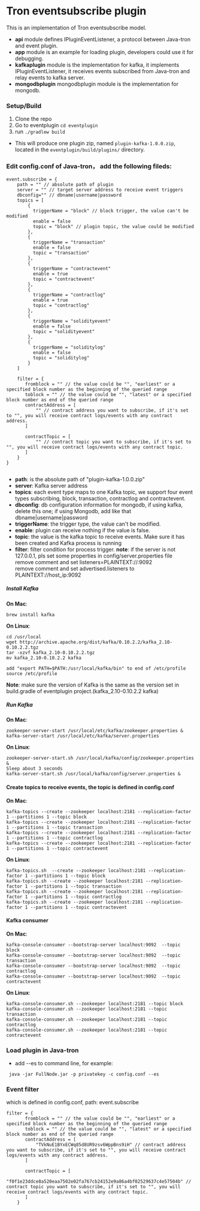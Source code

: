 # Tron eventsubscribe plugin

This is an implementation of Tron eventsubscribe model. 

* **api** module defines IPluginEventListener, a protocol between Java-tron and event plugin. 
* **app** module is an example for loading plugin, developers could use it for debugging.
* **kafkaplugin** module is the implementation for kafka, it implements IPluginEventListener, it receives events subscribed from Java-tron and relay events to kafka server. 
* **mongodbplugin** mongodbplugin module is the implementation for mongodb. 
### Setup/Build

1. Clone the repo
2. Go to eventplugin `cd eventplugin` 
3. run `./gradlew build`

* This will produce one plugin zip, named `plugin-kafka-1.0.0.zip`, located in the `eventplugin/build/plugins/` directory.


### Edit **config.conf** of Java-tron， add the following fileds:
```
event.subscribe = {
    path = "" // absolute path of plugin
    server = "" // target server address to receive event triggers
    dbconfig="" // dbname|username|password
    topics = [
        {
          triggerName = "block" // block trigger, the value can't be modified
          enable = false
          topic = "block" // plugin topic, the value could be modified
        },
        {
          triggerName = "transaction"
          enable = false
          topic = "transaction"
        },
        {
          triggerName = "contractevent"
          enable = true
          topic = "contractevent"
        },
        {
          triggerName = "contractlog"
          enable = true
          topic = "contractlog"
        },
        {
          triggerName = "solidityevent"
          enable = false
          topic = "solidityevent"
        },
        {
          triggerName = "soliditylog"
          enable = false
          topic = "soliditylog"
        }
    ]

    filter = {
       fromblock = "" // the value could be "", "earliest" or a specified block number as the beginning of the queried range
       toblock = "" // the value could be "", "latest" or a specified block number as end of the queried range
       contractAddress = [
           "" // contract address you want to subscribe, if it's set to "", you will receive contract logs/events with any contract address.
       ]

       contractTopic = [
           "" // contract topic you want to subscribe, if it's set to "", you will receive contract logs/events with any contract topic.
       ]
    }
}


```
 * **path**: is the absolute path of "plugin-kafka-1.0.0.zip"
 * **server**: Kafka server address
 * **topics**: each event type maps to one Kafka topic, we support four event types subscribing, block, transaction, contractlog and contractevent.
 * **dbconfig**: db configuration information for mongodb, if using kafka, delete this one; if using Mongodb, add like that dbname|username|password
 * **triggerName**: the trigger type, the value can't be modified.
 * **enable**: plugin can receive nothing if the value is false.
 * **topic**: the value is the kafka topic to receive events. Make sure it has been created and Kafka process is running  
 * **filter**: filter condition for process trigger.
 **note**: if the server is not 127.0.0.1, pls set some properties in config/server.properties file  
           remove comment and set listeners=PLAINTEXT://:9092  
           remove comment and set advertised.listeners to PLAINTEXT://host_ip:9092 

##### Install Kafka
**On Mac**:
```
brew install kafka
```

**On Linux**:
```
cd /usr/local
wget http://archive.apache.org/dist/kafka/0.10.2.2/kafka_2.10-0.10.2.2.tgz
tar -xzvf kafka_2.10-0.10.2.2.tgz 
mv kafka_2.10-0.10.2.2 kafka

add "export PATH=$PATH:/usr/local/kafka/bin" to end of /etc/profile
source /etc/profile

```
**Note**: make sure the version of Kafka is the same as the version set in build.gradle of eventplugin project.(kafka_2.10-0.10.2.2 kafka)

##### Run Kafka
**On Mac**:
```
zookeeper-server-start /usr/local/etc/kafka/zookeeper.properties & kafka-server-start /usr/local/etc/kafka/server.properties
```

**On Linux**:
```
zookeeper-server-start.sh /usr/local/kafka/config/zookeeper.properties &
Sleep about 3 seconds 
kafka-server-start.sh /usr/local/kafka/config/server.properties &
```

#### Create topics to receive events, the topic is defined in config.conf

**On Mac**:
```
kafka-topics --create --zookeeper localhost:2181 --replication-factor 1 --partitions 1 --topic block
kafka-topics --create --zookeeper localhost:2181 --replication-factor 1 --partitions 1 --topic transaction
kafka-topics --create --zookeeper localhost:2181 --replication-factor 1 --partitions 1 --topic contractlog
kafka-topics --create --zookeeper localhost:2181 --replication-factor 1 --partitions 1 --topic contractevent
```

**On Linux**:
```
kafka-topics.sh  --create --zookeeper localhost:2181 --replication-factor 1 --partitions 1 --topic block
kafka-topics.sh --create --zookeeper localhost:2181 --replication-factor 1 --partitions 1 --topic transaction
kafka-topics.sh --create --zookeeper localhost:2181 --replication-factor 1 --partitions 1 --topic contractlog
kafka-topics.sh --create --zookeeper localhost:2181 --replication-factor 1 --partitions 1 --topic contractevent
```

#### Kafka consumer

**On Mac**:
```
kafka-console-consumer --bootstrap-server localhost:9092  --topic block
kafka-console-consumer --bootstrap-server localhost:9092  --topic transaction
kafka-console-consumer --bootstrap-server localhost:9092  --topic contractlog
kafka-console-consumer --bootstrap-server localhost:9092  --topic contractevent
```

**On Linux**:
```
kafka-console-consumer.sh --zookeeper localhost:2181 --topic block
kafka-console-consumer.sh --zookeeper localhost:2181 --topic transaction
kafka-console-consumer.sh --zookeeper localhost:2181 --topic contractlog
kafka-console-consumer.sh --zookeeper localhost:2181 --topic contractevent
```

### Load plugin in Java-tron
* add --es to command line, for example:
```
 java -jar FullNode.jar -p privatekey -c config.conf --es 
```


### Event filter
which is defined in config.conf, path: event.subscribe
```
filter = {
       fromblock = "" // the value could be "", "earliest" or a specified block number as the beginning of the queried range
       toblock = "" // the value could be "", "latest" or a specified block number as end of the queried range
       contractAddress = [
           "TVkNuE1BYxECWq85d8UR9zsv6WppBns9iH" // contract address you want to subscribe, if it's set to "", you will receive contract logs/events with any contract address.
       ]

       contractTopic = [
           "f0f1e23ddce8a520eaa7502e02fa767cb24152e9a86a4bf02529637c4e57504b" // contract topic you want to subscribe, if it's set to "", you will receive contract logs/events with any contract topic.
       ]
    }
```
